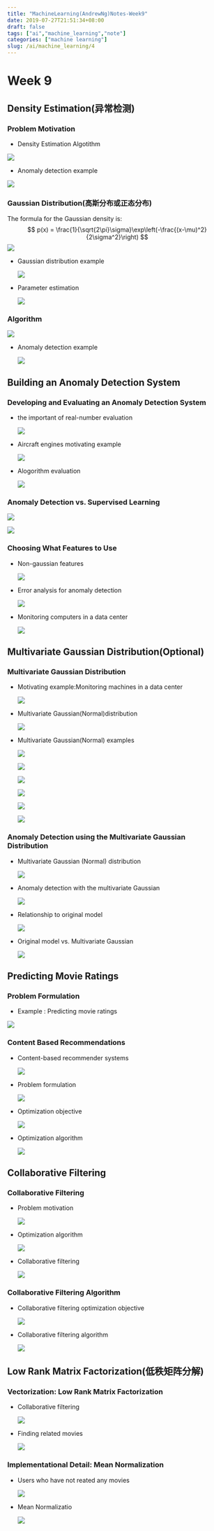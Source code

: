 ```yaml
---
title: "MachineLearning(AndrewNg)Notes-Week9"
date: 2019-07-27T21:51:34+08:00
draft: false
tags: ["ai","machine_learning","note"]
categories: ["machine learning"]
slug: /ai/machine_learning/4
---
```


# Week 9

## Density Estimation(异常检测)

### Problem Motivation

- Density Estimation Algotithm

![](https://raw.githubusercontent.com/catwithtudou/photo/master/20190726212204.png)

- Anomaly detection example

![](https://raw.githubusercontent.com/catwithtudou/photo/master/20190726212305.png)

### Gaussian Distribution(高斯分布或正态分布)

The formula for the Gaussian density is:
$$
p(x) = \frac{1}{\sqrt{2\pi}\sigma}\exp\left(-\frac{(x-\mu)^2}{2\sigma^2}\right)
$$
![](https://raw.githubusercontent.com/catwithtudou/photo/master/20190726214415.png)

- Gaussian distribution example

  ![](https://raw.githubusercontent.com/catwithtudou/photo/master/20190726214501.png)

- Parameter estimation

  ![](https://raw.githubusercontent.com/catwithtudou/photo/master/20190726214536.png)

### Algorithm

![](https://raw.githubusercontent.com/catwithtudou/photo/master/20190727170936.png)

- Anomaly detection example

  ![](https://raw.githubusercontent.com/catwithtudou/photo/master/20190727171020.png)

## Building an Anomaly Detection System

### Developing and Evaluating an Anomaly Detection System

- the important of real-number evaluation

  ![](https://raw.githubusercontent.com/catwithtudou/photo/master/20190727173409.png)

- Aircraft engines motivating example

  ![](https://raw.githubusercontent.com/catwithtudou/photo/master/20190727173428.png)

- Alogorithm evaluation

  ![](https://raw.githubusercontent.com/catwithtudou/photo/master/20190727173459.png)

### Anomaly Detection vs. Supervised Learning

![](https://raw.githubusercontent.com/catwithtudou/photo/master/20190727175128.png)

![](https://raw.githubusercontent.com/catwithtudou/photo/master/20190727175149.png)

### Choosing What Features to Use

- Non-gaussian features

  ![](https://raw.githubusercontent.com/catwithtudou/photo/master/20190727180334.png)

- Error analysis for anomaly detection

  ![](https://raw.githubusercontent.com/catwithtudou/photo/master/20190727180405.png)

- Monitoring computers in a data center

  ![](https://raw.githubusercontent.com/catwithtudou/photo/master/20190727180422.png)

## Multivariate Gaussian Distribution(Optional)

### Multivariate Gaussian Distribution

- Motivating example:Monitoring machines in a data center

  ![](https://raw.githubusercontent.com/catwithtudou/photo/master/20190727181928.png)

- Multivariate Gaussian(Normal)distribution

  ![](https://raw.githubusercontent.com/catwithtudou/photo/master/20190727181949.png)

- Multivariate Gaussian(Normal) examples

  ![](https://raw.githubusercontent.com/catwithtudou/photo/master/20190727182024.png)

  ![](https://raw.githubusercontent.com/catwithtudou/photo/master/20190727182046.png)

  ![](https://raw.githubusercontent.com/catwithtudou/photo/master/20190727182111.png)

  ![](https://raw.githubusercontent.com/catwithtudou/photo/master/20190727182133.png)

  ![](https://raw.githubusercontent.com/catwithtudou/photo/master/20190727182156.png)

  ![](https://raw.githubusercontent.com/catwithtudou/photo/master/20190727182212.png)

### Anomaly Detection using the Multivariate Gaussian Distribution

- Multivariate Gaussian (Normal) distribution

  ![](https://raw.githubusercontent.com/catwithtudou/photo/master/20190727183756.png)

- Anomaly detection with the multivariate Gaussian

  ![](https://raw.githubusercontent.com/catwithtudou/photo/master/20190727183816.png)

- Relationship to original model

  ![](https://raw.githubusercontent.com/catwithtudou/photo/master/20190727183846.png)

- Original model vs. Multivariate Gaussian 

  ![](https://raw.githubusercontent.com/catwithtudou/photo/master/20190727183913.png)

## Predicting Movie Ratings

### Problem Formulation

- Example : Predicting movie ratings

![](https://raw.githubusercontent.com/catwithtudou/photo/master/20190727192249.png)

### Content Based Recommendations

- Content-based recommender systems

  ![](https://raw.githubusercontent.com/catwithtudou/photo/master/20190727193843.png)

- Problem formulation

  ![](https://raw.githubusercontent.com/catwithtudou/photo/master/20190727193919.png)

- Optimization objective

  ![](https://raw.githubusercontent.com/catwithtudou/photo/master/20190727193941.png)

- Optimization algorithm

  ![](https://raw.githubusercontent.com/catwithtudou/photo/master/20190727193959.png)

## Collaborative Filtering

### Collaborative Filtering

- Problem motivation

  ![](https://raw.githubusercontent.com/catwithtudou/photo/master/20190727195231.png)

- Optimization algorithm

  ![](https://raw.githubusercontent.com/catwithtudou/photo/master/20190727195252.png)

- Collaborative filtering

  ![](https://raw.githubusercontent.com/catwithtudou/photo/master/20190727195315.png)

### Collaborative Filtering Algorithm

- Collaborative filtering optimization objective

  ![](https://raw.githubusercontent.com/catwithtudou/photo/master/20190727200726.png)

- Collaborative filtering algorithm

  ![](https://raw.githubusercontent.com/catwithtudou/photo/master/20190727200745.png)

## Low Rank Matrix Factorization(低秩矩阵分解)

### Vectorization: Low Rank Matrix Factorization

- Collaborative filtering

  ![](https://raw.githubusercontent.com/catwithtudou/photo/master/20190727202307.png)

- Finding related movies

  ![](https://raw.githubusercontent.com/catwithtudou/photo/master/20190727202330.png)

### Implementational Detail: Mean Normalization

- Users  who have not reated any movies

  ![](https://raw.githubusercontent.com/catwithtudou/photo/master/20190727234928.png)

- Mean Normalizatio

  ![](https://raw.githubusercontent.com/catwithtudou/photo/master/20190727235001.png)